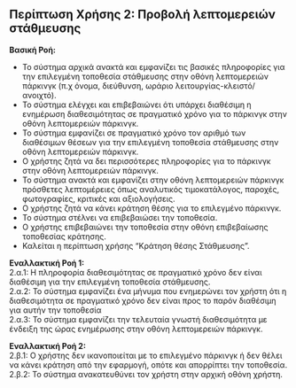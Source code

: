 ## Περίπτωση Χρήσης 2: Προβολή λεπτομερειών στάθμευσης ##
**Βασική Ροή:**
- Το σύστημα αρχικά ανακτά και εμφανίζει τις βασικές πληροφορίες για την επιλεγμένη τοποθεσία στάθμευσης στην οθόνη λεπτομερειών πάρκινγκ (π.χ όνομα, διεύθυνση, ωράριο λειτουργίας-κλειστό/ανοιχτό).
- Το σύστημα ελέγχει και επιβεβαιώνει ότι υπάρχει διαθέσιμη η ενημέρωση διαθεσιμότητας σε πραγματικό χρόνο για το πάρκινγκ στην οθόνη λεπτομερειών πάρκινγκ.
- Το σύστημα εμφανίζει σε πραγματικό χρόνο τον αριθμό των διαθέσιμων θέσεων για την επιλεγμένη τοποθεσία στάθμευσης στην οθόνη λεπτομερειών πάρκινγκ.
- Ο χρήστης ζητά να δει περισσότερες πληροφορίες για το πάρκινγκ στην οθόνη λεπτομερειών πάρκινγκ.
- Το σύστημα ανακτά και εμφανίζει στην οθόνη λεπτομερειών πάρκινγκ πρόσθετες λεπτομέρειες όπως αναλυτικός τιμοκατάλογος, παροχές, φωτογραφίες, κριτικές και αξιολογήσεις.
- Ο χρήστης ζητά να κάνει κράτηση θέσης για το επιλεγμένο πάρκινγκ.
- Το σύστημα στέλνει να επιβεβαιώσει την τοποθεσία.
- Ο χρήστης επιβεβαιώνει την τοποθεσία στην οθόνη επιβεβαίωσης τοποθεσίας κράτησης.
- Καλείται η περίπτωση χρήσης “Κράτηση θέσης Στάθμευσης”.

**Εναλλακτική Ροή 1:**  
2.α.1: Η πληροφορία διαθεσιμότητας σε πραγματικό χρόνο δεν είναι διαθέσιμη για την επιλεγμένη τοποθεσία στάθμευσης.  
2.α.2: Το σύστημα εμφανίζει ένα μήνυμα που ενημερώνει τον χρήστη ότι η διαθεσιμότητα σε πραγματικό χρόνο δεν είναι προς το παρόν διαθέσιμη για αυτήν την τοποθεσία  
2.α.3: Το σύστημα εμφανίζει την τελευταία γνωστή διαθεσιμότητα με ένδειξη της ώρας ενημέρωσης στην οθόνη λεπτομερειών πάρκινγκ.  

**Εναλλακτική Ροή 2:**  
2.β.1: Ο χρήστης δεν ικανοποιείται με το επιλεγμένο πάρκινγκ ή δεν θέλει να κάνει κράτηση από την εφαρμογή, οπότε και απορρίπτει την τοποθεσία.  
2.β.2: Το σύστημα ανακατευθύνει τον χρήστη στην αρχική οθόνη χρήστη.
